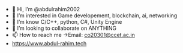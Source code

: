 - 👋 Hi, I’m @abdulrahim2002
- 👀 I’m interested in Game developement, blockchain, ai, networking
- 🌱 I’m know C/C++, python, C#, Unity Engine
- 💞️ I’m looking to collaborate on ANYTHING
- 📫 How to reach me ->Email: co20301@ccet.ac.in
- https://www.abdul-rahim.tech
